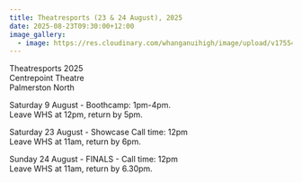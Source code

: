 ```yaml
---
title: Theatresports (23 & 24 August), 2025
date: 2025-08-23T09:30:00+12:00
image_gallery:
  - image: https://res.cloudinary.com/whanganuihigh/image/upload/v1755486164/Performing%20Arts/Theatresport_Competition.jpg
---
```

Theatresports 2025  
Centrepoint Theatre  
Palmerston North

Saturday 9 August - Boothcamp: 1pm-4pm.  
Leave WHS at 12pm, return by 5pm.  
 
Saturday 23 August - Showcase Call time: 12pm  
Leave WHS at 11am, return by 6pm.  
  
Sunday 24 August - FINALS - Call time: 12pm  
Leave WHS at 11am, return by 6.30pm.
